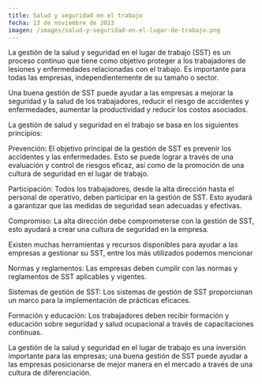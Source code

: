 ```yaml
---
title: Salud y seguridad en el trabajo
fecha: 13 de noviembre de 2023
imagen: /images/salud-y-seguridad-en-el-lugar-de-trabajo.png
---
```

La gestión de la salud y seguridad en el lugar de trabajo (SST) es un proceso continuo que tiene como objetivo proteger a los trabajadores de lesiones y enfermedades relacionadas con el trabajo. Es importante para todas las empresas, independientemente de su tamaño o sector.

Una buena gestión de SST puede ayudar a las empresas a mejorar la seguridad y la salud de los trabajadores, reducir el riesgo de accidentes y enfermedades, aumentar la productividad y reducir los costos asociados. 

La gestión de salud y seguridad en el trabajo se basa en los siguientes principios:

Prevención: El objetivo principal de la gestión de SST es prevenir los accidentes y las enfermedades. Esto se puede lograr a través de una evaluación y control de riesgos eficaz, así como de la promoción de una cultura de seguridad en el lugar de trabajo.

Participación: Todos los trabajadores, desde la alta dirección hasta el personal de operativo, deben participar en la gestión de SST. Esto ayudará a garantizar que las medidas de seguridad sean adecuadas y efectivas.

Compromiso: La alta dirección debe comprometerse con la gestión de SST, esto ayudará a crear una cultura de seguridad en la empresa.

Existen muchas herramientas y recursos disponibles para ayudar a las empresas a gestionar su SST, entre los más utilizados podemos mencionar

Normas y reglamentos: Las empresas deben cumplir con las normas y reglamentos de SST aplicables y vigentes.

Sistemas de gestión de SST: Los sistemas de gestión de SST proporcionan un marco para la implementación de prácticas eficaces.

Formación y educación: Los trabajadores deben recibir formación y educación sobre seguridad y salud ocupacional a través de capacitaciones continuas.

La gestión de la salud y seguridad en el lugar de trabajo es una inversión importante para las empresas; una buena gestión de SST puede ayudar a las empresas posicionarse de mejor manera en el mercado a través de una cultura de diferenciación.
